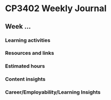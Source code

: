 # CP3402 Weekly Journal

## Week ...

### Learning activities


### Resources and links


### Estimated hours


### Content insights


### Career/Employability/Learning Insights
